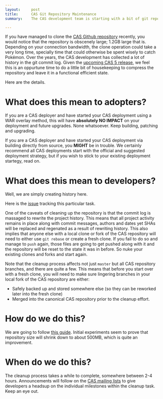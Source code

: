 ```yaml
---
layout:     post
title:      CAS Git Repository Maintenance
summary:    The CAS development team is starting with a bit of git repository housekeeping. Here is how and why.

---
```


If you have managed to clone the [CAS Github repository](https://github.com/apereo/cas) recently, you would notice that the repository is obscenely large; 1.2GB large that is. Depending on your connection bandwidth, the clone operation could take a very long time, specially time that could otherwise be spent wisely to catch Pokémon. Over the years, the CAS development has collected a lot of history in the git commit log. Given the [upcoming CAS 5 release](https://github.com/apereo/cas/milestones), we feel this is an oppurtune time to do a little bit of housekeeping to compress the repository and leave it in a functional efficient state. 

Here are the details. 

# What does this mean to adopters?

If you are a CAS deployer and have started your CAS deployment using a WAR overlay method, this will have **absolutely NO IMPACT** on your deployment and future upgrades. None whatsoever. Keep building, patching and upgrading. 

If you are a CAS deployer and have started your CAS deployment via building directly from source, you **MIGHT** be in trouble. We certainly recommend all CAS deployments start with the official and suggested deployment strategy, but if you wish to stick to your existing deployment startegy, read on. 

# What does this mean to developers?

Well, we are simply creating history here.

Here is the [issue](https://github.com/apereo/cas/issues/1814) tracking this particular task. 

One of the caveats of cleaning up the repository is that the commit log is massaged to rewrite the project history. This means that all project activity remains in place along with commit messages, authors and dates yet SHAs will be replaced and regenated as a result of rewriting history. This also implies that anyone else with a local clone or fork of the CAS repository will need to either use `git rebase` or create a fresh clone. If you fail to do so and manage to `push` again, those files are going to get pushed along with it and the repository will be reset to the state it was in before. So nuke your existing clones and forks and start again. 

Note that the cleanup process affects not just `master` but all CAS repository branches, and there are quite a few. This means that before you start over with a fresh clone, you will need to make sure lingering branches in your local fork of the CAS repository are either:

- Safely backed up and stored somewhere else (so they can be reworked later into the fresh clone)
- Merged into the canonical CAS repository prior to the cleanup effort. 

# How do we do this?

We are going to follow [this guide](http://stevelorek.com/how-to-shrink-a-git-repository.html). Initial experiments seem to prove that repository size will shrink down to about 500MB, which is quite an improvement. 

# When do we do this?

The cleanup process takes a while to complete, somewhere between 2-4 hours. Announcements will follow on the [CAS mailing lists](https://apereo.github.io/cas/Mailing-Lists.html) to give developers a headsup on the individual milestones within the cleanup task. Keep an eye out. 
